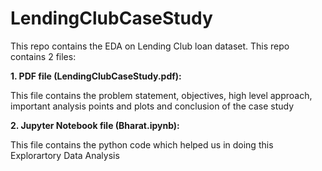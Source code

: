 # LendingClubCaseStudy

This repo contains the EDA on Lending Club loan dataset. This repo contains 2 files:

**1. PDF file (LendingClubCaseStudy.pdf):**

This file contains the problem statement, objectives, high level approach, important analysis points and plots and conclusion of the case study

**2. Jupyter Notebook file (Bharat.ipynb):**

This file contains the python code which helped us in doing this Explorartory Data Analysis
